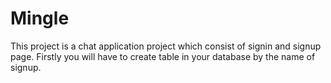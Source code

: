 # Mingle
This project is a chat application project which consist of signin and signup page.
Firstly you will have to create table in your database by the name of signup.
